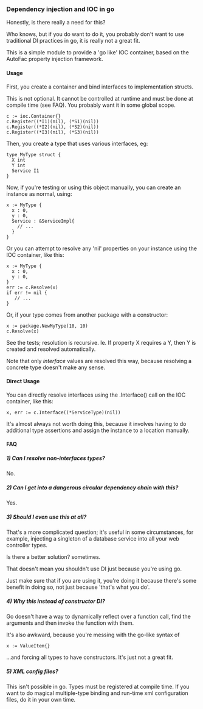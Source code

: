 ### Dependency injection and IOC in go

Honestly, is there really a need for this?

Who knows, but if you do want to do it, you probably don't want to use 
traditional DI practices in go, it is really not a great fit.

This is a simple module to provide a 'go like' IOC container, based on the
AutoFac property injection framework.


#### Usage

First, you create a container and bind interfaces to implementation structs.

This is not optional. It cannot be controlled at runtime and must be done
at compile time (see FAQ). You probably want it in some global scope.

    c := ioc.Container{}
    c.Register((*I1)(nil), (*S1)(nil))
    c.Register((*I2)(nil), (*S2)(nil))
    c.Register((*I3)(nil), (*S3)(nil))

Then, you create a type that uses various interfaces, eg:

    type MyType struct {
      X int
      Y int 
      Service I1
    }

Now, if you're testing or using this object manually, you can create an instance
as normal, using:

    x := MyType {
      x : 0,
      y : 0,
      Service : &ServiceImpl{ 
        // ... 
      }
    }

Or you can attempt to resolve any 'nil' properties on your instance using the IOC 
container, like this:

    x := MyType {
      x : 0,
      y : 0,
    }
    err := c.Resolve(x)
    if err != nil {
       // ...
    }

Or, if your type comes from another package with a constructor:

    x := package.NewMyType(10, 10)
    c.Resolve(x)

See the tests; resolution is recursive. Ie. If property X requires a Y, then Y is 
created and resolved automatically. 

Note that only *interface* values are resolved this way, because resolving a concrete
type doesn't make any sense.


#### Direct Usage

You can directly resolve interfaces using the .Interface() call on the IOC container,
like this:

    x, err := c.Interface((*ServiceType)(nil))

It's almost always not worth doing this, because it involves having to do additional
type assertions and assign the instance to a location manually.


#### FAQ

##### 1) Can I resolve non-interfaces types?

No.

##### 2) Can I get into a dangerous circular dependency chain with this?

Yes. 

##### 3) Should I even use this at all?

That's a more complicated question; it's useful in some circumstances, for example,
injecting a singleton of a database service into all your web controller types.

Is there a better solution? sometimes. 

That doesn't mean you shouldn't use DI just because you're using go.

Just make sure that if you are using it, you're doing it because there's some
benefit in doing so, not just because 'that's what you do'.

##### 4) Why this instead of constructor DI?

Go doesn't have a way to dynamically reflect over a function call, find the 
arguments and then invoke the function with them. 

It's also awkward, because you're messing with the go-like syntax of 

    x := ValueItem{}

...and forcing all types to have constructors. It's just not a great fit.

##### 5) XML config files?

This isn't possible in go. Types must be registered at compile time. If you
want to do magical multiple-type binding and run-time xml configuration files,
do it in your own time.
